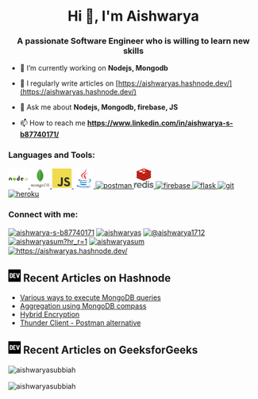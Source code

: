 <h1 align="center">Hi 👋, I'm Aishwarya</h1>
<h3 align="center">A passionate Software Engineer who is willing to learn new skills</h3>

- 🔭 I’m currently working on **Nodejs, Mongodb**

- 📝 I regularly write articles on [https://aishwaryas.hashnode.dev/](https://aishwaryas.hashnode.dev/)

- 💬 Ask me about **Nodejs, Mongodb, firebase, JS**

- 📫 How to reach me **https://www.linkedin.com/in/aishwarya-s-b87740171/**


<h3 align="left">Languages and Tools:</h3>
<p align="left"> 
    <a href="https://nodejs.org" target="_blank" rel="noreferrer"> 
  <img src="https://raw.githubusercontent.com/devicons/devicon/master/icons/nodejs/nodejs-original-wordmark.svg" alt="nodejs" width="40" height="40"/> </a> 
    <a href="https://www.mongodb.com/" target="_blank" rel="noreferrer"> 
            <img src="https://raw.githubusercontent.com/devicons/devicon/master/icons/mongodb/mongodb-original-wordmark.svg" alt="mongodb" width="40" height="40"/> </a> 
    <a href="https://developer.mozilla.org/en-US/docs/Web/JavaScript" target="_blank" rel="noreferrer"> 
          <img src="https://raw.githubusercontent.com/devicons/devicon/master/icons/javascript/javascript-original.svg" alt="javascript" width="40" height="40"/> </a> 
<a href="https://www.java.com" target="_blank" rel="noreferrer"> 
        <img src="https://raw.githubusercontent.com/devicons/devicon/master/icons/java/java-original.svg" alt="java" width="40" height="40"/> </a> 
    <a href="https://postman.com" target="_blank" rel="noreferrer">             
                <img src="https://www.vectorlogo.zone/logos/getpostman/getpostman-icon.svg" alt="postman" width="40" height="40"/> </a> 
  <a href="https://redis.io" target="_blank" rel="noreferrer"> 
                  <img src="https://raw.githubusercontent.com/devicons/devicon/master/icons/redis/redis-original-wordmark.svg" alt="redis" width="40" height="40"/> </a>
  
  <a href="https://firebase.google.com/" target="_blank" rel="noreferrer"> 
  <img src="https://www.vectorlogo.zone/logos/firebase/firebase-icon.svg" alt="firebase" width="40" height="40"/> </a> 
  <a href="https://flask.palletsprojects.com/" target="_blank" rel="noreferrer"> 
  <img src="https://www.vectorlogo.zone/logos/pocoo_flask/pocoo_flask-icon.svg" alt="flask" width="40" height="40"/> </a> 
  <a href="https://git-scm.com/" target="_blank" rel="noreferrer"> 
    <img src="https://www.vectorlogo.zone/logos/git-scm/git-scm-icon.svg" alt="git" width="40" height="40"/> </a> 
  <a href="https://heroku.com" target="_blank" rel="noreferrer"> 
      <img src="https://www.vectorlogo.zone/logos/heroku/heroku-icon.svg" alt="heroku" width="40" height="40"/> </a> 
  
 </p>


<h3 align="left">Connect with me:</h3>
<p align="left">
<a href="https://linkedin.com/in/aishwarya-s-b87740171" target="blank"><img align="center" src="https://raw.githubusercontent.com/rahuldkjain/github-profile-readme-generator/master/src/images/icons/Social/linked-in-alt.svg" alt="aishwarya-s-b87740171" height="30" width="40" /></a>
<a href="https://hashnode.com/aishwaryas" target="blank"><img align="center" src="https://raw.githubusercontent.com/rahuldkjain/github-profile-readme-generator/master/src/images/icons/Social/hashnode.svg" alt="aishwaryas" height="30" width="40" /></a>
<a href="https://medium.com/@aishwarya1712" target="blank"><img align="center" src="https://raw.githubusercontent.com/rahuldkjain/github-profile-readme-generator/master/src/images/icons/Social/medium.svg" alt="@aishwarya1712" height="30" width="40" /></a>
<a href="https://www.hackerearth.com/aishwaryasum?hr_r=1" target="blank"><img align="center" src="https://raw.githubusercontent.com/rahuldkjain/github-profile-readme-generator/master/src/images/icons/Social/hackerearth.svg" alt="aishwaryasum?hr_r=1" height="30" width="40" /></a>
<a href="https://auth.geeksforgeeks.org/user/aishwaryasum" target="blank"><img align="center" src="https://raw.githubusercontent.com/rahuldkjain/github-profile-readme-generator/master/src/images/icons/Social/geeks-for-geeks.svg" alt="aishwaryasum" height="30" width="40" /></a>
<a href="/https://aishwaryas.hashnode.dev/" target="blank"><img align="center" src="https://raw.githubusercontent.com/rahuldkjain/github-profile-readme-generator/master/src/images/icons/Social/rss.svg" alt="https://aishwaryas.hashnode.dev/" height="30" width="40" /></a>
</p>

## <a href="https://aishwaryas.hashnode.dev/"><img src="https://github.com/FrancescoXX/FrancescoXX/blob/main/dev-black.png" title="Hashnode" alt="Hashnode" width="25"/></a>   Recent Articles on Hashnode    
<!-- HASHNODE_ARTICLES:START -->
- [Various ways to execute MongoDB queries](https://aishwaryas.hashnode.dev/various-ways-to-execute-mongodb-queries)
- [Aggregation using MongoDB compass](https://aishwaryas.hashnode.dev/aggregation-using-mongodb-compass)
- [Hybrid Encryption](https://aishwaryas.hashnode.dev/hybrid-encryption)
- [Thunder Client - Postman alternative](https://aishwaryas.hashnode.dev/thunder-client-postman-alternative)
<!-- HASHNODE_ARTICLES:END -->

## <a href="https://auth.geeksforgeeks.org/user/aishwaryasum/articles/"><img src="https://github.com/FrancescoXX/FrancescoXX/blob/main/dev-black.png" title="GFG" alt="GFG" width="25"/></a>   Recent Articles on GeeksforGeeks    
 <!-- GFG-BLOG-LIST:START -->
<!-- GFG-BLOG-LIST:END -->

<p><img align="center" src="https://github-readme-stats.vercel.app/api/top-langs?username=aishwaryasubbiah&show_icons=true&locale=en&layout=compact" alt="aishwaryasubbiah" /></p>

<p><img align="center" src="https://github-readme-streak-stats.herokuapp.com/?user=aishwaryasubbiah&" alt="aishwaryasubbiah" /></p>
